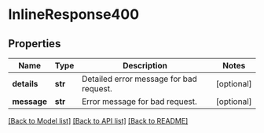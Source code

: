 # InlineResponse400

## Properties
Name | Type | Description | Notes
------------ | ------------- | ------------- | -------------
**details** | **str** | Detailed error message for bad request. | [optional] 
**message** | **str** | Error message for bad request. | [optional] 

[[Back to Model list]](../README.md#documentation-for-models) [[Back to API list]](../README.md#documentation-for-api-endpoints) [[Back to README]](../README.md)

